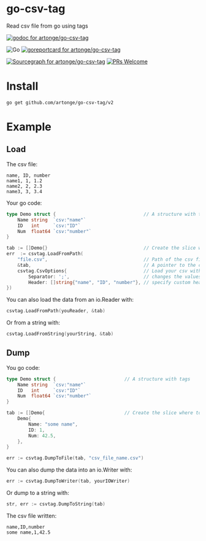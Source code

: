 # go-csv-tag

Read csv file from go using tags

[![godoc for artonge/go-csv-tag](https://godoc.org/github.com/artonge/go-csv-tag?status.svg)](http://godoc.org/github.com/artonge/go-csv-tag)

![Go](https://github.com/artonge/go-csv-tag/workflows/Go/badge.svg)
[![goreportcard for artonge/go-csv-tag](https://goreportcard.com/badge/github.com/artonge/go-csv-tag)](https://goreportcard.com/report/artonge/go-csv-tag)

[![Sourcegraph for artonge/go-csv-tag](https://sourcegraph.com/github.com/artonge/go-csv-tag/-/badge.svg)](https://sourcegraph.com/github.com/artonge/go-csv-tag?badge)
[![PRs Welcome](https://img.shields.io/badge/PRs-welcome-brightgreen.svg?style=flat-square)](http://makeapullrequest.com)

# Install

`go get github.com/artonge/go-csv-tag/v2`

# Example

## Load

The csv file:

```csv
name, ID, number
name1, 1, 1.2
name2, 2, 2.3
name3, 3, 3.4
```

Your go code:

```go
type Demo struct {                                // A structure with tags
	Name string  `csv:"name"`
	ID   int     `csv:"ID"`
	Num  float64 `csv:"number"`
}

tab := []Demo{}                                   // Create the slice where to put the content
err  := csvtag.LoadFromPath(
	"file.csv",                                   // Path of the csv file
	&tab,                                         // A pointer to the create slice
	csvtag.CsvOptions{                            // Load your csv with optional options
		Separator: ';',                           // changes the values separator, default to ','
		Header: []string{"name", "ID", "number"}, // specify custom headers
})
```

You can also load the data from an io.Reader with:

```go
csvtag.LoadFromPath(youReader, &tab)
```

Or from a string with:

```go
csvtag.LoadFromString(yourString, &tab)
```

## Dump

You go code:

```go
type Demo struct {                         // A structure with tags
	Name string  `csv:"name"`
	ID   int     `csv:"ID"`
	Num  float64 `csv:"number"`
}

tab := []Demo{                             // Create the slice where to put the content
	Demo{
		Name: "some name",
		ID: 1,
		Num: 42.5,
	},
}

err := csvtag.DumpToFile(tab, "csv_file_name.csv")
```

You can also dump the data into an io.Writer with:

```go
err := csvtag.DumpToWriter(tab, yourIOWriter)
```

Or dump to a string with:

```go
str, err := csvtag.DumpToString(tab)
```

The csv file written:

```csv
name,ID,number
some name,1,42.5
```

